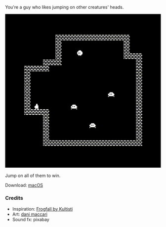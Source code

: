 You're a guy who likes jumping on other creatures' heads. 

![gif](https://github.com/enchantmenttable/godot-jumping-game/blob/main/intro/Kapture%202024-10-10%20at%2011.16.13.gif?raw=true)

Jump on all of them to win.

Download: [macOS](https://github.com/enchantmenttable/godot-jumping-game/raw/refs/heads/main/game.dmg)

### Credits
- Inspiration: [Frogfall by Kultisti](https://kultisti.itch.io/frogfall)
- Art: [dani maccari](https://dani-maccari.itch.io/)
- Sound fx: pixabay
